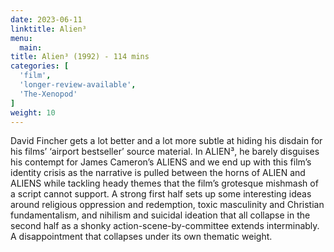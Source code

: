 ```yaml
---
date: 2023-06-11
linktitle: Alien³
menu:
  main:
title: Alien³ (1992) - 114 mins
categories: [
  'film',
  'longer-review-available',
  'The-Xenopod'
]
weight: 10
---
```


David Fincher gets a lot better and a lot more subtle at hiding his disdain for his films’ ‘airport bestseller’ source material. In ALIEN³, he barely disguises his contempt for James Cameron’s ALIENS and we end up with this film’s identity crisis as the narrative is pulled between the horns of ALIEN and ALIENS while tackling heady themes that the film’s grotesque mishmash of a script cannot support. A strong first half sets up some interesting ideas around religious oppression and redemption, toxic masculinity and Christian fundamentalism, and nihilism and suicidal ideation that all collapse in the second half as a shonky action-scene-by-committee extends interminably. A disappointment that collapses under its own thematic weight.
